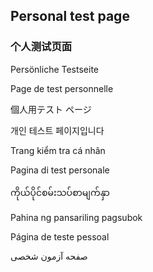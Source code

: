 ## Personal test page

### 个人测试页面

Persönliche Testseite

Page de test personnelle

個人用テスト ページ

개인 테스트 페이지입니다

Trang kiểm tra cá nhân

Pagina di test personale

ကိုယ်ပိုင်စမ်းသပ်စာမျက်နှာ

Pahina ng pansariling pagsubok

Página de teste pessoal

صفحه آزمون شخصی
